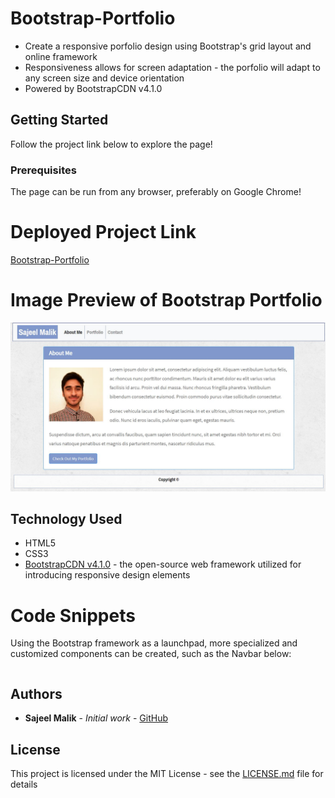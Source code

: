 # Bootstrap-Portfolio

* Create a responsive porfolio design using Bootstrap's grid layout and online framework
* Responsiveness allows for screen adaptation - the porfolio will adapt to any screen size and device orientation
* Powered by BootstrapCDN v4.1.0

## Getting Started

Follow the project link below to explore the page!

### Prerequisites

The page can be run from any browser, preferably on Google Chrome!

# Deployed Project Link
<!-- make a link to the deployed site -->
 
[Bootstrap-Portfolio](https://sajeelmalik.github.io/Bootstrap-Portfolio/)


# Image Preview of Bootstrap Portfolio
<!-- take a picture of the image and add it into the readme  -->
![Bootstrap Portfolio](https://raw.githubusercontent.com/sajeelmalik/Bootstrap-Portfolio/master/Bootstrap-Portfolio.JPG)

## Technology Used

* HTML5
* CSS3
* [BootstrapCDN v4.1.0](https://getbootstrap.com/docs/4.1/getting-started/introduction/) - the open-source web framework utilized for introducing responsive design elements

# Code Snippets
<!-- put snippets of code inside ``` ``` so it will look like code -->
<!-- if you want to put blockquotes use a > -->

Using the Bootstrap framework as a launchpad, more specialized and customized components can be created, such as the Navbar below:
```

```


## Authors

* **Sajeel Malik** - *Initial work* - [GitHub](https://github.com/sajeelmalik)

## License

This project is licensed under the MIT License - see the [LICENSE.md](LICENSE.md) file for details
